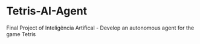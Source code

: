 # Tetris-AI-Agent
Final Project of Inteligência Artifical - Develop an autonomous agent for the game Tetris
